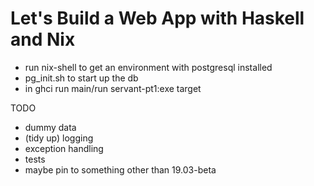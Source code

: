 
# Let's Build a Web App with Haskell and Nix

- run nix-shell to get an environment with postgresql installed
- pg_init.sh to start up the db
- in ghci run main/run servant-pt1:exe target

TODO
- dummy data
- (tidy up) logging
- exception handling
- tests
- maybe pin to something other than 19.03-beta
